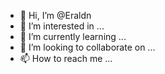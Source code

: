 - 👋 Hi, I’m @Eraldn
- 👀 I’m interested in ...
- 🌱 I’m currently learning ...
- 💞️ I’m looking to collaborate on ...
- 📫 How to reach me ...

<!---
Eraldn/Eraldn is a ✨ special ✨ repository because its `README.md` (this file) appears on your GitHub profile.
You can click the Preview link to take a look at your changes.
--->
